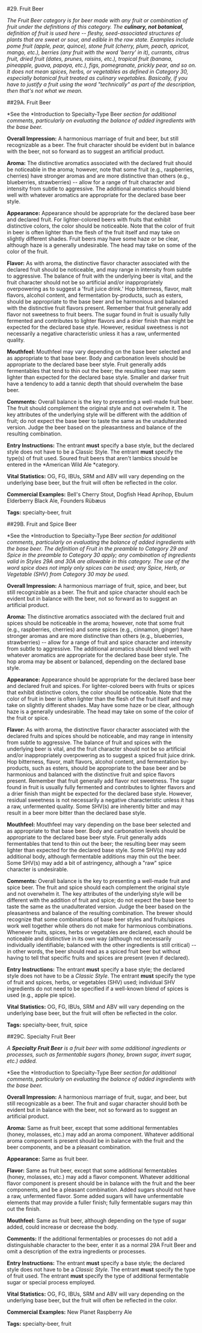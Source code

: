 #29. Fruit Beer

*The Fruit Beer category is for beer made with any fruit or combination of fruit under the definitions of this category. The **culinary, not botanical,** definition of fruit is used here -- fleshy, seed-associated structures of plants that are sweet or sour, and edible in the raw state. Examples include pome fruit (apple, pear, quince), stone fruit (cherry, plum, peach, apricot, mango, etc.), berries (any fruit with the word 'berry' in it), currants, citrus fruit, dried fruit (dates, prunes, raisins, etc.), tropical fruit (banana, pineapple, guava, papaya, etc.), figs, pomegranate, prickly pear, and so on. It does not mean spices, herbs, or vegetables as defined in Category 30, especially botanical fruit treated as culinary vegetables. Basically, if you have to justify a fruit using the word "technically" as part of the description, then that's not what we mean.*

##29A. Fruit Beer

*See the *Introduction to Specialty-Type Beer *section for additional comments, particularly on evaluating the balance of added ingredients with the base beer.*

**Overall Impression:** A harmonious marriage of fruit and beer, but still recognizable as a beer. The fruit character should be evident but in balance with the beer, not so forward as to suggest an artificial product.

**Aroma:** The distinctive aromatics associated with the declared fruit should be noticeable in the aroma; however, note that some fruit (e.g., raspberries, cherries) have stronger aromas and are more distinctive than others (e.g., blueberries, strawberries) -- allow for a range of fruit character and intensity from subtle to aggressive. The additional aromatics should blend well with whatever aromatics are appropriate for the declared base beer style.

**Appearance:** Appearance should be appropriate for the declared base beer and declared fruit. For lighter-colored beers with fruits that exhibit distinctive colors, the color should be noticeable. Note that the color of fruit in beer is often lighter than the flesh of the fruit itself and may take on slightly different shades. Fruit beers may have some haze or be clear, although haze is a generally undesirable. The head may take on some of the color of the fruit.

**Flavor:** As with aroma, the distinctive flavor character associated with the declared fruit should be noticeable, and may range in intensity from subtle to aggressive. The balance of fruit with the underlying beer is vital, and the fruit character should not be so artificial and/or inappropriately overpowering as to suggest a 'fruit juice drink.' Hop bitterness, flavor, malt flavors, alcohol content, and fermentation by-products, such as esters, should be appropriate to the base beer and be harmonious and balanced with the distinctive fruit flavors present. Remember that fruit generally add flavor not sweetness to fruit beers. The sugar found in fruit is usually fully fermented and contributes to lighter flavors and a drier finish than might be expected for the declared base style. However, residual sweetness is not necessarily a negative characteristic unless it has a raw, unfermented quality.

**Mouthfeel:** Mouthfeel may vary depending on the base beer selected and as appropriate to that base beer. Body and carbonation levels should be appropriate to the declared base beer style. Fruit generally adds fermentables that tend to thin out the beer; the resulting beer may seem lighter than expected for the declared base style. Smaller and darker fruit have a tendency to add a tannic depth that should overwhelm the base beer.

**Comments:** Overall balance is the key to presenting a well-made fruit beer. The fruit should complement the original style and not overwhelm it. The key attributes of the underlying style will be different with the addition of fruit; do not expect the base beer to taste the same as the unadulterated version. Judge the beer based on the pleasantness and balance of the resulting combination.

**Entry Instructions:** The entrant **must** specify a base style, but the declared style does not have to be a Classic Style. The entrant **must** specify the type(s) of fruit used. Soured fruit beers that aren't lambics should be entered in the *American Wild Ale *category.

**Vital Statistics:** OG, FG, IBUs, SRM and ABV will vary depending on the underlying base beer, but the fruit will often be reflected in the color.

**Commercial Examples:** Bell's Cherry Stout, Dogfish Head Aprihop, Ebulum Elderberry Black Ale, Founders Rübæus

**Tags:** specialty-beer, fruit

##29B. Fruit and Spice Beer

*See the *Introduction to Specialty-Type Beer *section for additional comments, particularly on evaluating the balance of added ingredients with the base beer. The definition of *Fruit* in the preamble to Category 29 and Spice in the preamble to Category 30 apply; any combination of ingredients valid in Styles 29A and 30A are allowable in this category. The use of the word *spice* does not imply only spices can be used; any Spice, Herb, or Vegetable (SHV) from Category 30 may be used.*

**Overall Impression:** A harmonious marriage of fruit, spice, and beer, but still recognizable as a beer. The fruit and spice character should each be evident but in balance with the beer, not so forward as to suggest an artificial product.

**Aroma:** The distinctive aromatics associated with the declared fruit and spices should be noticeable in the aroma; however, note that some fruit (e.g., raspberries, cherries) and some spices (e.g., cinnamon, ginger) have stronger aromas and are more distinctive than others (e.g., blueberries, strawberries) -- allow for a range of fruit and spice character and intensity from subtle to aggressive. The additional aromatics should blend well with whatever aromatics are appropriate for the declared base beer style. The hop aroma may be absent or balanced, depending on the declared base style.

**Appearance:** Appearance should be appropriate for the declared base beer and declared fruit and spices. For lighter-colored beers with fruits or spices that exhibit distinctive colors, the color should be noticeable. Note that the color of fruit in beer is often lighter than the flesh of the fruit itself and may take on slightly different shades. May have some haze or be clear, although haze is a generally undesirable. The head may take on some of the color of the fruit or spice.

**Flavor:** As with aroma, the distinctive flavor character associated with the declared fruits and spices should be noticeable, and may range in intensity from subtle to aggressive. The balance of fruit and spices with the underlying beer is vital, and the fruit character should not be so artificial and/or inappropriately overpowering as to suggest a spiced fruit juice drink. Hop bitterness, flavor, malt flavors, alcohol content, and fermentation by-products, such as esters, should be appropriate to the base beer and be harmonious and balanced with the distinctive fruit and spice flavors present. Remember that fruit generally add flavor not sweetness. The sugar found in fruit is usually fully fermented and contributes to lighter flavors and a drier finish than might be expected for the declared base style. However, residual sweetness is not necessarily a negative characteristic unless it has a raw, unfermented quality. Some SHV(s) are inherently bitter and may result in a beer more bitter than the declared base style.

**Mouthfeel:** Mouthfeel may vary depending on the base beer selected and as appropriate to that base beer. Body and carbonation levels should be appropriate to the declared base beer style. Fruit generally adds fermentables that tend to thin out the beer; the resulting beer may seem lighter than expected for the declared base style. Some SHV(s) may add additional body, although fermentable additions may thin out the beer. Some SHV(s) may add a bit of astringency, although a "raw" spice character is undesirable.

**Comments:** Overall balance is the key to presenting a well-made fruit and spice beer. The fruit and spice should each complement the original style and not overwhelm it. The key attributes of the underlying style will be different with the addition of fruit and spice; do not expect the base beer to taste the same as the unadulterated version. Judge the beer based on the pleasantness and balance of the resulting combination. The brewer should recognize that some combinations of base beer styles and fruits/spices work well together while others do not make for harmonious combinations. Whenever fruits, spices, herbs or vegetables are declared, each should be noticeable and distinctive in its own way (although not necessarily individually identifiable; balanced with the other ingredients is still critical) -- in other words, the beer should read as a spiced fruit beer but without having to tell that specific fruits and spices are present (even if declared).

**Entry Instructions:** The entrant **must** specify a base style; the declared style does not have to be a *Classic Style*. The entrant **must** specify the type of fruit and spices, herbs, or vegetables (SHV) used; individual SHV ingredients do not need to be specified if a well-known blend of spices is used (e.g., apple pie spice).

**Vital Statistics:** OG, FG, IBUs, SRM and ABV will vary depending on the underlying base beer, but the fruit will often be reflected in the color.

**Tags:** specialty-beer, fruit, spice

##29C. Specialty Fruit Beer

*A **Specialty Fruit Beer** is a fruit beer with some additional ingredients or processes, such as fermentable sugars (honey, brown sugar, invert sugar, etc.) added.*

*See the *Introduction to Specialty-Type Beer *section for additional comments, particularly on evaluating the balance of added ingredients with the base beer.*

**Overall Impression:** A harmonious marriage of fruit, sugar, and beer, but still recognizable as a beer. The fruit and sugar character should both be evident but in balance with the beer, not so forward as to suggest an artificial product.

**Aroma:** Same as fruit beer, except that some additional fermentables (honey, molasses, etc.) may add an aroma component. Whatever additional aroma component is present should be in balance with the fruit and the beer components, and be a pleasant combination.

**Appearance:** Same as fruit beer.

**Flavor:** Same as fruit beer, except that some additional fermentables (honey, molasses, etc.) may add a flavor component. Whatever additional flavor component is present should be in balance with the fruit and the beer components, and be a pleasant combination. Added sugars should not have a raw, unfermented flavor. Some added sugars will have unfermentable elements that may provide a fuller finish; fully fermentable sugars may thin out the finish.

**Mouthfeel:** Same as fruit beer, although depending on the type of sugar added, could increase or decrease the body.

**Comments:** If the additional fermentables or processes do not add a distinguishable character to the beer, enter it as a normal 29A Fruit Beer and omit a description of the extra ingredients or processes.

**Entry Instructions:** The entrant **must** specify a base style; the declared style does not have to be a *Classic Style*. The entrant **must** specify the type of fruit used. The entrant **must** specify the type of additional fermentable sugar or special process employed.

**Vital Statistics:** OG, FG, IBUs, SRM and ABV will vary depending on the underlying base beer, but the fruit will often be reflected in the color.

**Commercial Examples:** New Planet Raspberry Ale

**Tags:** specialty-beer, fruit

